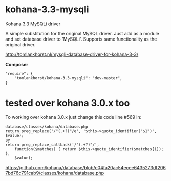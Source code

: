 kohana-3.3-mysqli
=================

Kohana 3.3 MySQLi driver

A simple substitution for the original MySQL driver. Just add as a module and set database driver to 'MySQLi'. 
Supports same functionality as the original driver. 

http://tomlankhorst.nl/mysqli-database-driver-for-kohana-3-3/

**Composer**
```
"require": {
    "tomlankhorst/kohana-3.3-mysqli": "dev-master",
}
```
tested over kohana 3.0.x too
============================
To working over kohana 3.0.x just change this code line #569 in:
```
database/classes/kohana/database.php
return preg_replace('/"(.+?)"/e', '$this->quote_identifier("$1")', $value);
by
return preg_replace_callback('/"(.+?)"/',
    function($matches) { return $this->quote_identifier($matches[1]); },
    $value);
```

https://github.com/kohana/database/blob/c04fa20ac54ecee6435273df2067bd76c791cab9/classes/kohana/database.php